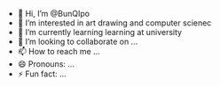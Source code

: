 - 👋 Hi, I’m @BunQIpo
- 👀 I’m interested in art drawing and computer scienec
- 🌱 I’m currently learning learning at university
- 💞️ I’m looking to collaborate on ...
- 📫 How to reach me ...
- 😄 Pronouns: ...
- ⚡ Fun fact: ...

<!---
BunQIpo/BunQIpo is a ✨ special ✨ repository because its `README.md` (this file) appears on your GitHub profile.
You can click the Preview link to take a look at your changes.
--->

